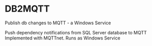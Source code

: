 # DB2MQTT
Publish db changes to MQTT - a Windows Service  

Push  dependency notifications from SQL Server database to MQTT
Implemented with MQTTnet. Runs as Windows Service

